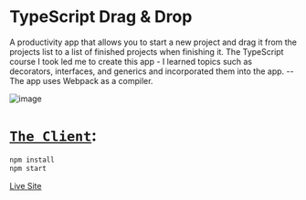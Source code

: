 ﻿# TypeScript Drag & Drop
 A productivity app that allows you to start a new project and drag it from the projects list to a list of finished projects when finishing it.
The TypeScript course I took led me to create this app -
I learned topics such as decorators, interfaces, and generics and incorporated them into the app.
-- The app uses Webpack as a compiler.

![image](https://user-images.githubusercontent.com/97041347/171222424-c0350c6b-d87a-4359-b3a0-6939227009f3.png)

# [`The Client`](webclient/src/index.js):
```javascript
npm install
npm start
```
‍[Live Site](https://tomer-ts-drag-n-drop.netlify.app/)
